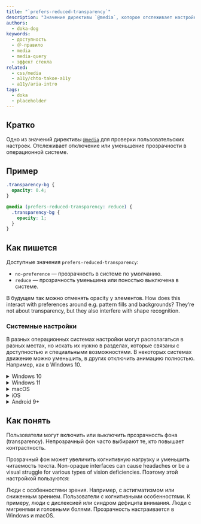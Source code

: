 ```yaml
---
title: "`prefers-reduced-transparency`"
description: "Значение директивы `@media`, которое отслеживает настройки прозрачности."
authors:
  - doka-dog
keywords:
  - доступность
  - ＠-правило
  - media
  - media-query
  - эффект стекла
related:
  - css/media
  - a11y/chto-takoe-a11y
  - a11y/aria-intro
tags:
  - doka
  - placeholder
---
```


## Кратко

Одно из значений директивы [`@media`](/css/media/) для проверки пользовательских настроек. Отслеживает отключение или уменьшение прозрачности в операционной системе.

## Пример

```css
.transparency-bg {
  opacity: 0.4;
}

@media (prefers-reduced-transparency: reduce) {
  .transparency-bg {
    opacity: 1;
  }
}
```

## Как пишется

Доступные значения `prefers-reduced-transparency`:

- `no-preference` — прозрачность в системе по умолчанию.
- `reduce` — прозрачность уменьшена или поностью выключена в системе.

В будущем так можно отменять opacity у элементов. How does this interact with preferences around e.g. pattern fills and backgrounds? They’re not about transparency, but they also interfere with shape recognition.

### Системные настройки

В разных операционных системах настройки могут располагаться в разных местах, но искать их нужно в разделах, которые связаны с доступностью и специальными возможностями. В некоторых системах движение можно уменьшить, в других отключить анимацию полностью. Например, как в Windows 10.

<details>
  <summary>Windows 10</summary>

  Настройки > Лёгкость доступа > Дисплей > Показать анимацию в Windows

</details>

<details>
  <summary>Windows 11</summary>

  Настройки > Универсальный доступ > Визуальные эффекты > Эффекты анимации

</details>

<details>
  <summary>macOS</summary>

  Системные настройки > Специальные возможности > Дисплей > Уменьшить движение

</details>

<details>
  <summary>iOS</summary>

  Настройки > Основные > Универсальный доступ > Уменьшить движение

</details>

<details>
  <summary>Android 9+</summary>

  Настройки > Специальные возможности > Удалить анимацию

</details>

## Как понять

Пользователи могут включить или выключить прозрачность фона (transparency). Непрозрачный фон часто выбирают те, кто повышает контрастность.

Прозрачный фон может увеличить когнитивную нагрузку и уменьшить читаемость текста. Non-opaque interfaces can cause headaches or be a visual struggle for various types of vision deficiencies. Поэтому этой настройкой пользуются:

Люди с особенностями зрения. Например, с астигматизмом или сниженным зрением.
Пользователи с когнитивными особенностями. К примеру, люди с дислексией или синдром дефицита внимания.
Люди с мигренями и головными болями.
Прозрачность настраивается в Windows и macOS.
